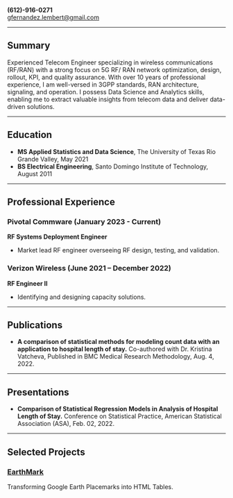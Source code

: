
 **(612)-916-0271**  
 [gfernandez.lembert@gmail.com](mailto:gfernandez.lembert@gmail.com)

---

## Summary

Experienced Telecom Engineer specializing in wireless communications (RF/RAN) with a strong focus on 5G RF/ RAN network optimization, design, rollout, KPI, and quality assurance. With over 10 years of professional experience, I am well-versed in 3GPP standards, RAN architecture, signaling, and operation. I possess Data Science and Analytics skills, enabling me to extract valuable insights from telecom data and deliver data-driven solutions.

---

## Education

- **MS Applied Statistics and Data Science**, The University of Texas Rio Grande Valley, May 2021
- **BS Electrical Engineering**, Santo Domingo Institute of Technology, August 2011

---

## Professional Experience

### Pivotal Commware (January 2023 - Current)
**RF Systems Deployment Engineer**  
- Market lead RF engineer overseeing RF design, testing, and validation.

### Verizon Wireless (June 2021 – December 2022)
**RF Engineer II**  
- Identifying and designing capacity solutions.


---


## Publications

- **A comparison of statistical methods for modeling count data with an application to hospital length of stay.** Co-authored with Dr. Kristina Vatcheva, Published in BMC Medical Research Methodology, Aug. 4, 2022.


---

## Presentations

- **Comparison of Statistical Regression Models in Analysis of Hospital Length of Stay.** Conference on Statistical Practice, American Statistical Association (ASA), Feb. 02, 2022.


----

## Selected Projects

### [EarthMark](https://github.com/gustavofernandezlembert/Placemarks.KML_TO_HTML)
Transforming Google Earth Placemarks into HTML Tables.

